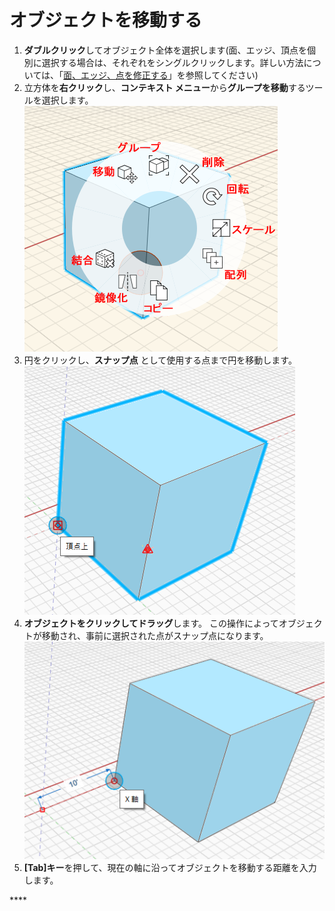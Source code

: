 # オブジェクトを移動する

1. **ダブルクリック**してオブジェクト全体を選択します\(面、エッジ、頂点を個別に選択する場合は、それぞれをシングルクリックします。詳しい方法については、「[面、エッジ、点を修正する](modifying-faces-edges-and-points.md)」を参照してください\)
2. 立方体を**右クリック**し、**コンテキスト メニュー**から**グループを移動**するツールを選択します。![](../.gitbook/assets/context-menu.png)
3. 円をクリックし、**スナップ点** として使用する点まで円を移動します。![](../.gitbook/assets/snap-point.png)
4. **オブジェクトをクリックしてドラッグ**します。 この操作によってオブジェクトが移動され、事前に選択された点がスナップ点になります。   ![](../.gitbook/assets/move-object.png)
5. **[Tab]キー**を押して、現在の軸に沿ってオブジェクトを移動する距離を入力します。

\*\*\*\*

